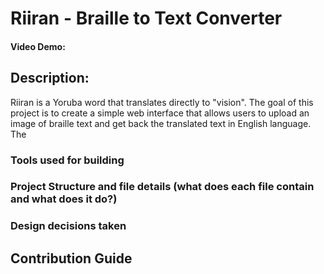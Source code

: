 # Riiran - Braille to Text Converter

#### Video Demo: <URL HERE>

## Description:

Riiran is a Yoruba word that translates directly to "vision". The goal of this project is to create a simple web interface that allows users to upload an image of braille text and get back the translated text in English language. The

### Tools used for building

### Project Structure and file details (what does each file contain and what does it do?)

### Design decisions taken

## Contribution Guide
